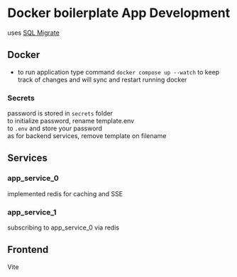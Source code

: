 # Docker boilerplate App Development

uses [SQL Migrate](https://github.com/rubenv/sql-migrate)

## Docker
- to run application type command `docker compose up --watch` to keep track of changes and will sync and restart running docker

### Secrets
password is stored in `secrets` folder  
to initialize password, rename template.env  
to `.env` and store your password  
as for backend services, remove template on filename

## Services

### app_service_0
implemented redis for caching and SSE

### app_service_1
subscribing to app_service_0 via redis

## Frontend
Vite
